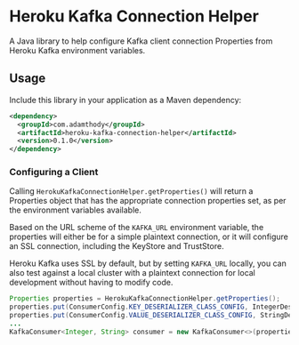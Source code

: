# Heroku Kafka Connection Helper

A Java library to help configure Kafka client connection Properties from Heroku Kafka environment variables.

## Usage

Include this library in your application as a Maven dependency:

```xml
<dependency>
  <groupId>com.adamthody</groupId>
  <artifactId>heroku-kafka-connection-helper</artifactId>
  <version>0.1.0</version>
</dependency>
```

### Configuring a Client

Calling `HerokuKafkaConnectionHelper.getProperties()` will return a Properties object that has the appropriate connection
properties set, as per the environment variables available. 

Based on the URL scheme of the `KAFKA_URL` environment variable, the properties will either be for a simple plaintext 
connection, or it will configure an SSL connection, including the KeyStore and TrustStore.
 
Heroku Kafka uses SSL by default, but by setting `KAFKA_URL` locally, you can also test against a local cluster with a 
plaintext connection for local development without having to modify code.

```java
Properties properties = HerokuKafkaConnectionHelper.getProperties();
properties.put(ConsumerConfig.KEY_DESERIALIZER_CLASS_CONFIG, IntegerDeserializer.class.getName());
properties.put(ConsumerConfig.VALUE_DESERIALIZER_CLASS_CONFIG, StringDeserializer.class.getName());
...
KafkaConsumer<Integer, String> consumer = new KafkaConsumer<>(properties);
```
